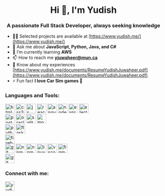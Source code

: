 <h1 align="center">Hi 👋, I'm Yudish</h1>
<h3 align="center">A passionate Full Stack Developer, always seeking knowledge</h3>

- 👨‍💻 Selected projects are available at [https://www.yudish.me/](https://www.yudish.me/)
- 💬 Ask me about **JavaScript, Python, Java, and C#**
- 🌱 I’m currently learning **AWS**
- 📫 How to reach me **yjuwaheer@mun.ca**
- 📄 Know about my experiences [https://www.yudish.me/documents/ResumeYudishJuwaheer.pdf](https://www.yudish.me/documents/ResumeYudishJuwaheer.pdf)
- ⚡ Fun fact **I love Car Sim games 🚗**

<h3 align="left">Languages and Tools:</h3>
<p align="left"> 
  <img src="https://cdn.jsdelivr.net/gh/devicons/devicon/icons/html5/html5-original.svg" alt="html5" width="30" height="30"/>
  <img src="https://cdn.jsdelivr.net/gh/devicons/devicon/icons/css3/css3-original.svg" alt="css3" width="30" height="30"/>
  <img src="https://cdn.jsdelivr.net/gh/devicons/devicon/icons/javascript/javascript-original.svg" alt="js" width="30" height="30"/>
  <img src="https://cdn.jsdelivr.net/gh/devicons/devicon/icons/react/react-original.svg" alt="react" width="30" height="30"/>
  <img src="https://cdn.jsdelivr.net/gh/devicons/devicon/icons/angularjs/angularjs-plain.svg" alt="angular" width="30" height="30"/>
  <img src="https://cdn.jsdelivr.net/gh/devicons/devicon/icons/nodejs/nodejs-original.svg" alt="nodejs" width="30" height="30"/>
  <img src="https://cdn.jsdelivr.net/gh/devicons/devicon/icons/express/express-original.svg" alt="express" width="30" height="30"/>
  <img src="https://cdn.jsdelivr.net/gh/devicons/devicon/icons/electron/electron-original.svg" alt="electron" width="30" height="30"/>
  <br>
  <img src="https://cdn.jsdelivr.net/gh/devicons/devicon/icons/postgresql/postgresql-original.svg" alt="postgresql" width="30" height="30"/>
  <img src="https://cdn.jsdelivr.net/gh/devicons/devicon/icons/oracle/oracle-original.svg" alt="oracle" width="30" height="30"/>
  <img src="https://cdn.jsdelivr.net/gh/devicons/devicon/icons/sqlite/sqlite-original.svg" alt="sqlite" width="30" height="30"/>
  <img src="https://cdn.jsdelivr.net/gh/devicons/devicon/icons/mongodb/mongodb-plain-wordmark.svg" alt="mongodb" width="30" height="30"/>
  <br>
  <img src="https://cdn.jsdelivr.net/gh/devicons/devicon/icons/python/python-original.svg" alt="python" width="30" height="30"/>
  <img src="https://cdn.jsdelivr.net/gh/devicons/devicon/icons/flask/flask-original.svg" alt="flask" width="30" height="30"/>
  <br>
  <img src="https://cdn.jsdelivr.net/gh/devicons/devicon/icons/firebase/firebase-plain.svg" alt="firebase" width="30" height="30"/>
  <br>
  <img src="https://cdn.jsdelivr.net/gh/devicons/devicon/icons/git/git-original.svg" alt="git" width="30" height="30"/>
  <img src="https://cdn.jsdelivr.net/gh/devicons/devicon/icons/npm/npm-original-wordmark.svg" alt="npm" width="30" height="30"/>
  <img src="https://cdn.jsdelivr.net/gh/devicons/devicon/icons/docker/docker-original.svg" alt="npm" width="30" height="30"/>
  <img src="https://cdn.jsdelivr.net/gh/devicons/devicon/icons/linux/linux-original.svg" alt="linux" width="30" height="30"/>
  <img src="https://cdn.jsdelivr.net/gh/devicons/devicon/icons/vscode/vscode-original.svg" alt="vscode" width="30" height="30"/>
  <img src="https://cdn.jsdelivr.net/gh/devicons/devicon/icons/figma/figma-original.svg" alt="figma" width="30" height="30"/>
  <br>
  <img src="https://cdn.jsdelivr.net/gh/devicons/devicon/icons/jira/jira-original.svg" alt="git" width="30" height="30"/>
</p>

<h3 align="left">Connect with me:</h3>
<p align="left">
<a href="https://linkedin.com/in/yudishjuwaheer" target="blank"><img align="center" src="https://cdn.jsdelivr.net/gh/devicons/devicon/icons/linkedin/linkedin-original.svg" alt="yudishjuwaheer" height="30" width="30" /></a>
</p>
